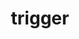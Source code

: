 ---
title: trigger
redirect_to: https://ucfopen.github.io/Obojobo-Docs/releases/v3.4.0/developers/obo_nodes/trigger
---